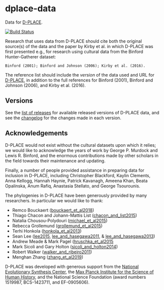 # dplace-data

Data for [D-PLACE](https://d-place.org).

[![Build Status](https://travis-ci.org/D-PLACE/dplace-data.svg?branch=master)](https://travis-ci.org/D-PLACE/dplace-data)


Research that uses data from D-PLACE should cite both the original source(s) of
the data and the paper by Kirby et al. in which D-PLACE was first presented
e.g., for research using cultural data from the Binford Hunter-Gatherer dataset:

    Binford (2001); Binford and Johnson (2006); Kirby et al. (2016).
    
The reference list should include the *version* of the data used and URL for [D-PLACE](https://d-place.org),
in addition to the full references for Binford (2001), Binford and Johnson (2006), and Kirby et al. (2016).

## Versions

See the [list of releases](https://github.com/D-PLACE/dplace-data/releases) for available released versions of D-PLACE data, and see the [changelog](https://github.com/D-PLACE/dplace-data/blob/master/CHANGELOG.md) for the changes made in each version.

## Acknowledgements

D-PLACE would not exist without the cultural datasets upon which it relies; we would like
to acknowledge the years of work by George P. Murdock and Lewis R. Binford, and the
enormous contributions made by other scholars in the field towards their maintenance and
updating. 

Finally, a number of people provided assistance in preparing data for inclusion in D-PLACE,
including Christopher Blackford, Kaylin Clements, Anna Kellogg, Hannah Haynie, Patrick
Kavanagh, Ameena Khan, Beata Opalinska, Anum Rafiq, Anastasia Stellato, and George
Tsourounis.

The phylogenies in D-PLACE have been generously provided by many researchers. In particular we would like to thank:

* Remco Bouckaert ([bouckaert_et_al2018](./phylogenies/bouckaert_et_al2018))
* Thiago Chacon and Johann-Mattis List ([chacon_and_list2015](./phylogenies/chacon_and_list2015))
* Natalia Chousou-Polydouri ([michael_et_al2015](./phylogenies/michael_et_al2015))
* Rebecca Grollemund ([grollemund_et_al2015](./phylogenies/grollemund_et_al2015))
* Terhi Honkola ([honkola_et_al2013](./phylogenies/honkola_et_al2013))
* Sean Lee ([lee2015](./phylogenies/lee2015), [lee_and_hasegawa2011](./phylogenies/lee_and_hasegawa2011), & [lee_and_hasegawa2013](./phylogenies/lee_and_hasegawa2013))
* Andrew Meade & Mark Pagel ([hruschka_et_al2015](./phylogenies/hruschka_et_al2015)
* Mark Sicoli and Gary Holton ([sicoli_and_holton2014](./phylogenies/sicoli_and_holton2014))
* Robert Walker ([walker_and_ribeiro2011](./phylogenies/walker_and_ribeiro2011))
* Menghan Zhang ([zhang_et_al2019](./phylogenies/zhang_et_al2019))

D-PLACE was developed with generous support from the [National Evolutionary Synthesis Center](https://www.nescent.org),
the [Max Planck Institute for the Science of Human History](https://www.shh.mpg.de/en), and the National Science
Foundation (award numbers 1519987, BCS-1423711, and EF-0905606). 
